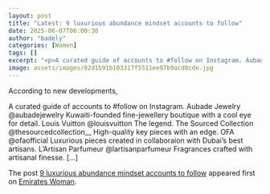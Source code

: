 ```yaml
---
layout: post
title: "Latest: 9 luxurious abundance mindset accounts to follow"
date: 2025-06-07T06:00:30
author: "badely"
categories: [Women]
tags: []
excerpt: "<p>A curated guide of accounts to #follow on Instagram. Aubade Jewelry @aubadejewelry Kuwaiti-founded fine-jewellery boutique with a cool eye for deta"
image: assets/images/82d1b91b103317f5511ee97b9acd8cde.jpg
---
```


According to new developments, <p>A curated guide of accounts to #follow on Instagram. Aubade Jewelry @aubadejewelry Kuwaiti-founded fine-jewellery boutique with a cool eye for detail. Louis Vuitton @louisvuitton The legend. The Sourced Collection @thesourcedcollection__ High-quality key pieces with an edge. OFA @ofaofficial Luxurious pieces created in collaboraion with Dubai’s best artisans. L’Artisan Parfumeur @lartisanparfumeur Fragrances crafted with artisanal finesse. [&#8230;]</p>
<p>The post <a href="https://emirateswoman.com/9-luxurious-abundance-mindset-accounts-to-follow/" rel="nofollow">9 luxurious abundance mindset accounts to follow</a> appeared first on <a href="https://emirateswoman.com" rel="nofollow">Emirates Woman</a>.</p>

